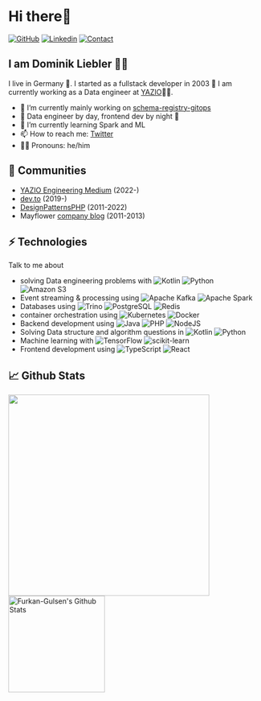 # Hi there👋

[![GitHub](https://img.shields.io/badge/GITHUB-blue?style=for-the-badge&logo=github)](https://github.com/domnikl) [![Linkedin](https://img.shields.io/badge/MY%20PROFILE-Linkedin-blue?style=for-the-badge&logo=github)](https://www.linkedin.com/in/dominik-liebler-a32655205/) 
 [![Contact](https://img.shields.io/badge/CONTACT-GMAIL-yellow?style=for-the-badge&logo=gmail&logoColor=white)](mailto:liebler.dominik@gmail.com)

## I am Dominik Liebler 🧑‍💻

I live in Germany 🏫. I started as a fullstack developer in 2003 👴 I am currently working as a Data engineer at <a href="https://www.linkedin.com/company/yazio-gmbh/mycompany">YAZIO</a>👨‍💻. 

- 🔭 I’m currently mainly working on [schema-registry-gitops](https://github.com/domnikl/schema-registry-gitops)
- 🌅 Data engineer by day, frontend dev by night 🌃
- 🌱 I’m currently learning Spark and ML
- 📫 How to reach me: [Twitter](https://twitter.com/domnikl)
- 👨‍💻 Pronouns: he/him

## 👯 Communities

- [YAZIO Engineering Medium](https://medium.com/yazio-engineering/integrating-confluent-schema-registry-with-apache-spark-applications-d3426e33bc51) (2022-)
- [dev.to](https://dev.to/domnikl) (2019-)
- [DesignPatternsPHP](https://github.com/DesignPatternsPHP) (2011-2022)
- Mayflower [company blog](https://blog.mayflower.de/author/Dominik-Liebler) (2011-2013)

## ⚡ Technologies

Talk to me about

- solving Data engineering problems with ![Kotlin](https://img.shields.io/badge/-Kotlin-7F52FF?style=flat&logoColor=white&logo=kotlin) ![Python](https://img.shields.io/badge/-Python-0077B5?style=flat&logoColor=white&logo=python) ![Amazon S3](https://img.shields.io/badge/-Amazon%20S3-569A31?style=flat&logoColor=white&logo=amazons3)
- Event streaming & processing using ![Apache Kafka](https://img.shields.io/badge/-Apache%20Kafka-231F20?style=flat&logoColor=white&logo=apachekafka) ![Apache Spark](https://img.shields.io/badge/-Apache%20Spark-E25A1C?style=flat&logoColor=white&logo=apachespark)
- Databases using ![Trino](https://img.shields.io/badge/-Trino-DD00A1?style=flat&logoColor=white&logo=trino) ![PostgreSQL](https://img.shields.io/badge/-PostgreSQL-4169E1?style=flat&logoColor=white&logo=postgresql) ![Redis](https://img.shields.io/badge/-Redis-DC382D?style=flat&logoColor=white&logo=redis)
- container orchestration using ![Kubernetes](https://img.shields.io/badge/-Kubernetes-326ce5?style=flat&logoColor=white&logo=kubernetes) ![Docker](https://img.shields.io/badge/-Docker-2496ed?style=flat&logoColor=white&logo=docker)
- Backend development using ![Java](https://img.shields.io/badge/-Java-DC382D?style=flat&logoColor=white&logo=java) ![PHP](https://img.shields.io/badge/-PHP-777BB4?style=flat&logoColor=white&logo=php) ![NodeJS](https://img.shields.io/badge/-NodeJS-339933?style=flat&logoColor=white&logo=nodedotjs)
- Solving Data structure and algorithm questions in ![Kotlin](https://img.shields.io/badge/-Kotlin-7F52FF?style=flat&logoColor=white&logo=kotlin) ![Python](https://img.shields.io/badge/-Python-0077B5?style=flat&logoColor=white&logo=python)
- Machine learning with ![TensorFlow](https://img.shields.io/badge/-TensorFlow-ff6f005?style=flat&logoColor=white&logo=tensorflow) ![scikit-learn](https://img.shields.io/badge/-scikit-f7931e?style=flat&logoColor=white&logo=scikitlearn)
- Frontend development using ![TypeScript](https://img.shields.io/badge/-TypeScript-3178c6?style=flat&logoColor=white&logo=typescript) ![React](https://img.shields.io/badge/-React-61dafb?style=flat&logoColor=white&logo=react)

## 📈 Github Stats

<a href="https://github.com/domnikl">
  <img width="400px" align="left" src="https://github-readme-stats.vercel.app/api/top-langs/?username=domnikl&hide=html,TSQL,CSS,PLSQL,php,SCSS,Jupyter%20Notebook&layout=compact&count_private=true&langs_count=7&theme=tokyonight&hide_border=true&bg_color=1F222E&title_color=F85D7F&icon_color=F8D866" />
</a>

<a href="https://github.com/domnikl">
 <img alt="Furkan-Gulsen's Github Stats" src="https://github-readme-stats.vercel.app/api/?username=domnikl&show_icons=true&count_private=true&theme=tokyonight&hide_border=true&bg_color=1F222E&title_color=F85D7F&icon_color=F8D866" height="192px"/>
</a>
